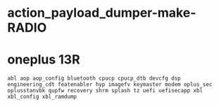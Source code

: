 # action_payload_dumper-make-RADIO

# oneplus 13R
```
abl aop aop_config bluetooth cpucp cpucp_dtb devcfg dsp engineering_cdt featenabler hyp imagefv keymaster modem oplus_sec oplusstanvbk qupfw recovery shrm splash tz uefi uefisecapp xbl xbl_config xbl_ramdump
```
